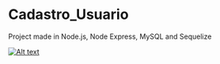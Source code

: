 # Cadastro_Usuario
Project made in Node.js, Node Express, MySQL and Sequelize


[![Alt text](https://img.youtube.com/vi/configuroweb/0.jpg)](https://www.youtube.com/watch?v=TVkvLjdYino)
